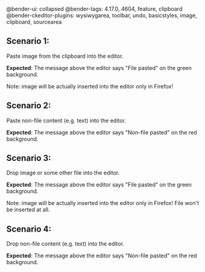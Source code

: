 @bender-ui: collapsed
@bender-tags: 4.17.0, 4604, feature, clipboard
@bender-ckeditor-plugins: wysiwygarea, toolbar, undo, basicstyles, image, clipboard, sourcearea

## Scenario 1:

Paste image from the clipboard into the editor.

**Expected**: The message above the editor says "File pasted" on the green background.

Note: image will be actually inserted into the editor only in Firefox!

## Scenario 2:

Paste non-file content (e.g. text) into the editor.

**Expected**: The message above the editor says "Non-file pasted" on the red background.

## Scenario 3:

Drop image or some other file into the editor.

**Expected**: The message above the editor says "File pasted" on the green background.

Note: image will be actually inserted into the editor only in Firefox! File won't be inserted at all.

## Scenario 4:

Drop non-file content (e.g. text) into the editor.

**Expected**: The message above the editor says "Non-file pasted" on the red background.
